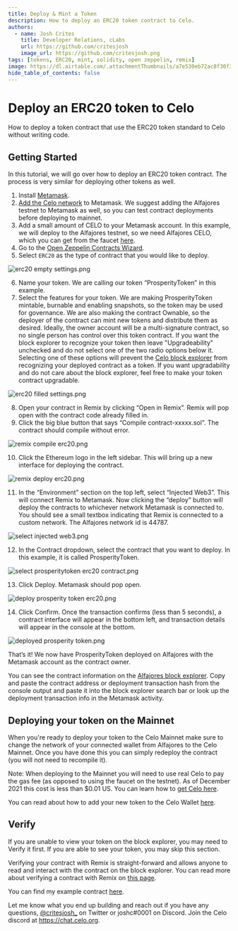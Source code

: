 ```yaml
---
title: Deploy & Mint a Token
description: How to deploy an ERC20 token contract to Celo.
authors:
  - name: Josh Crites
    title: Developer Relations, cLabs
    url: https://github.com/critesjosh
    image_url: https://github.com/critesjosh.png
tags: [tokens, ERC20, mint, solidity, open zeppelin, remix]
image: https://dl.airtable.com/.attachmentThumbnails/a7e530eb72ac8f30f37c0a3447ef0e7d/72e944da
hide_table_of_contents: false
---
```


# Deploy an ERC20 token to Celo

How to deploy a token contract that use the ERC20 token standard to Celo without writing code.

<!--truncate-->

## Getting Started

In this tutorial, we will go over how to deploy an ERC20 token contract. The process is very similar for deploying other tokens as well.

1. Install [Metamask](https://metamask.io/).
2. [Add the Celo network](/getting-started/wallets/using-metamask-with-celo/manual-setup#adding-a-celo-network-to-metamask) to Metamask. We suggest adding the Alfajores testnet to Metamask as well, so you can test contract deployments before deploying to mainnet.
3. Add a small amount of CELO to your Metamask account. In this example, we will deploy to the Alfajores testnet, so we need Alfajores CELO, which you can get from the faucet [here](https://celo.org/developers/faucet).
4. Go to the [Open Zeppelin Contracts Wizard](https://docs.openzeppelin.com/contracts/4.x/wizard).
5. Select `ERC20` as the type of contract that you would like to deploy.

![erc20 empty settings.png](https://github.com/critesjosh/images/blob/main/token_deploy_tutorials/erc20%20empty%20settings.png?raw=true)

6. Name your token. We are calling our token “ProsperityToken” in this example.
7. Select the features for your token. We are making ProsperityToken mintable, burnable and enabling snapshots, so the token may be used for governance. We are also making the contract Ownable, so the deployer of the contract can mint new tokens and distribute them as desired. Ideally, the owner account will be a multi-signature contract, so no single person has control over this token contract.
   If you want the block explorer to recognize your token then leave "Upgradeability" unchecked and do not select one of the two radio options below it. Selecting one of these options will prevent the [Celo block explorer](https://explorer.celo.org/) from recognizing your deployed contract as a token. If you want upgradability and do not care about the block explorer, feel free to make your token contract upgradable.

![erc20 filled settings.png](https://github.com/critesjosh/images/blob/main/token_deploy_tutorials/erc20%20filled%20settings.png?raw=true)

8. Open your contract in Remix by clicking “Open in Remix”. Remix will pop open with the contract code already filled in.
9. Click the big blue button that says “Compile contract-xxxxx.sol”. The contract should compile without error.

![remix compile erc20.png](https://github.com/critesjosh/images/blob/main/token_deploy_tutorials/remix%20compile%20erc20.png?raw=true)

10. Click the Ethereum logo in the left sidebar. This will bring up a new interface for deploying the contract.

![remix deploy erc20.png](https://github.com/critesjosh/images/blob/main/token_deploy_tutorials/remix%20deploy%20erc20.png?raw=true)

11. In the “Environment” section on the top left, select “Injected Web3”. This will connect Remix to Metamask. Now clicking the “deploy” button will deploy the contracts to whichever network Metamask is connected to. You should see a small textbox indicating that Remix is connected to a custom network. The Alfajores network id is 44787.

![select injected web3.png](https://github.com/critesjosh/images/blob/main/token_deploy_tutorials/select%20injected%20web3.png?raw=true)

12. In the Contract dropdown, select the contract that you want to deploy. In this example, it is called ProsperityToken.

![select prosperitytoken erc20 contract.png](https://github.com/critesjosh/images/blob/main/token_deploy_tutorials/select%20prosperitytoken%20erc20%20contract.png?raw=true)

13. Click Deploy. Metamask should pop open.

![deploy prosperity token erc20.png](https://github.com/critesjosh/images/blob/main/token_deploy_tutorials/deploy%20prosperity%20token%20erc20.png?raw=true)

14. Click Confirm. Once the transaction confirms (less than 5 seconds), a contract interface will appear in the bottom left, and transaction details will appear in the console at the bottom.

![deployed prosperity token.png](https://github.com/critesjosh/images/blob/main/token_deploy_tutorials/deployed%20prosperity%20token.png?raw=true)

That’s it! We now have ProsperityToken deployed on Alfajores with the Metamask account as the contract owner.

You can see the contract information on the [Alfajores block explorer](https://alfajores-blockscout.celo-testnet.org/). Copy and paste the contract address or deployment transaction hash from the console output and paste it into the block explorer search bar or look up the deployment transaction info in the Metamask activity.

## Deploying your token on the Mainnet

When you're ready to deploy your token to the Celo Mainnet make sure to change the network of your connected wallet from Alfajores to the Celo Mainnet. Once you have done this you can simply redeploy the contract (you will not need to recompile it).

Note: When deploying to the Mainnet you will need to use real Celo to pay the gas fee (as opposed to using the faucet on the testnet). As of December 2021 this cost is less than $0.01 US. You can learn how to [get Celo here](https://celo.org/buy).

You can read about how to add your new token to the Celo Wallet [here](/blog/add-token-celo-wallet).

## Verify

If you are unable to view your token on the block explorer, you may need to Verify it first. If you are able to see your token, you may skip this section.

Verifying your contract with Remix is straight-forward and allows anyone to read and interact with the contract on the block explorer. You can read more about verifying a contract with Remix on [this page](/developer-resources/deploy-remix#verify-the-smart-contract).

You can find my example contract [here](https://alfajores-blockscout.celo-testnet.org/address/0x97d550A2540F902F4501e21A6c09f12B69173261/transactions).

Let me know what you end up building and reach out if you have any questions, [@critesjosh\_](https://twitter.com/critesjosh_) on Twitter or joshc#0001 on Discord. Join the Celo discord at https://chat.celo.org.
